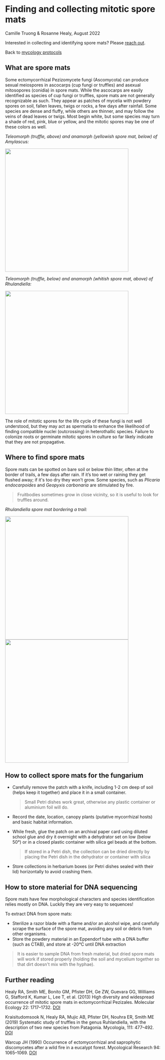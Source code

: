 # Finding and collecting mitotic spore mats

Camille Truong & Rosanne Healy, August 2022

Interested in collecting and identifying spore mats? Please [reach out](https://camilletruong.wixsite.com/home/contact).

Back to [mycology protocols](README.md)


## What are spore mats

Some ectomycorrhizal Pezizomycete fungi (Ascomycota) can produce sexual meiospores in ascocarps (cup fungi or truffles) and asexual mitosopores (conidia) in spore mats. While the ascocarps are easily identified as species of cup fungi or truffles, spore mats are not generally recognizable as such. They appear as patches of mycelia with powdery spores on soil, fallen leaves, twigs or rocks, a few days after rainfall. Some species are dense and fluffy, while others are thinner, and may follow the veins of dead leaves or twigs. Most begin white, but some species may turn a shade of red, pink, blue or yellow, and the mitotic spores may be one of these colors as well.

*Teleomorph (truffle, above) and anamorph (yellowish spore mat, below) of Amylascus:*

<img src="https://user-images.githubusercontent.com/46766469/184568317-963653a4-9fd8-45ff-8cfa-c828590362ca.jpg" width="400" />

*Teleomorph (truffle, below) and anamorph (whitish spore mat, above) of Rhulandiella:*

<img src="https://user-images.githubusercontent.com/46766469/184568462-fbab3540-6b23-4b3c-b8cb-9c3fbb9c98d2.jpg" width="400" />


The role of mitotic spores for the life cycle of these fungi is not well understood, but they may act as spermatia to enhance the likelihood of finding compatible nuclei (outcrossing) in heterothallic species. Failure to colonize roots or germinate mitotic spores in culture so far likely indicate that they are not propagative. 


## Where to find spore mats

Spore mats can be spotted on bare soil or below thin litter, often at the border of trails, a few days after rain. If it’s too wet or raining they get flushed away; if it's too dry they won't grow. Some species, such as *Plicaria endocarpoides* and *Geopyxis carbonaria* are stimulated by fire.

> Fruitbodies sometimes grow in close vicinity, so it is useful to look for truffles around.


*Rhulandiella spore mat bordering a trail:*

<img src="https://user-images.githubusercontent.com/46766469/184564829-25fe8921-bf15-4f10-8785-923500c532be.png" width="400" />
<img src="https://user-images.githubusercontent.com/46766469/184564959-a8ccf4d8-783b-4ed6-b23e-1b2bfbe7bc12.png" width="400" />


## How to collect spore mats for the fungarium

 - Carefully remove the patch with a knife, including 1-2 cm deep of soil (helps keep it together) and place it in a small container.
   
   > Small Petri dishes work great, otherwise any plastic container or aluminium foil will do.
   
 - Record the date, location, canopy plants (putative mycorrhizal hosts) and basic habitat information.
   
 - While fresh, glue the patch on an archival paper card using diluted school glue and dry it overnight with a dehydrator set on low (below 50°) or in a closed plastic container with silica gel beads at the bottom.

   > If stored in a Petri dish, the collection can be dried directly by placing the Petri dish in the dehydrator or container with silica
   
 - Store collections in herbarium boxes (or Petri dishes sealed with their lid) horizontally to avoid crashing them.


## How to store material for DNA sequencing
Spore mats have few morphological characters and species identification relies mostly on DNA. Luckily they are very easy to sequences!

To extract DNA from spore mats:
 - Sterilize a razor blade with a flame and/or an alcohol wipe, and carefully scrape the surface of the spore mat, avoiding any soil or debris from other organisms.
 - Store the powdery material in an Eppendorf tube with a DNA buffer (such as CTAB), and store at -20°C until DNA extraction

> It is easier to sample DNA from fresh material, but dried spore mats will work if stored properly (holding the soil and mycelium together so that dirt doesn't mix with the hyphae).
 

## Further reading

Healy RA, Smith ME, Bonito GM, Pfister DH, Ge ZW, Guevara GG, Williams G, Stafford K, Kumar L, Lee T, et al. (2013) High diversity and widespread occurrence of mitotic spore mats in ectomycorrhizal Pezizales. Molecular Ecology 22: 1717–1732. [DOI](https://onlinelibrary.wiley.com/doi/abs/10.1111/mec.12135)

Kraisitudomsook N, Healy RA, Mujic AB, Pfister DH, Nouhra ER, Smith ME (2019) Systematic study of truffles in the genus Ruhlandiella, with the description of two new species from Patagonia. Mycologia, 111: 477–492. [DOI](https://doi.org/10.1080/00275514.2019.1574490)

Warcup JH (1990) Occurrence of ectomycorrhizal and saprophytic discomycetes after a wild fire in a eucalypt forest. Mycological Research 94: 1065–1069. [DOI](https://doi.org/10.1016/S0953-7562(09)81334-8)
